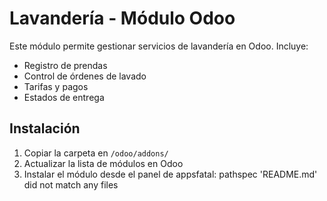 # Lavandería - Módulo Odoo

Este módulo permite gestionar servicios de lavandería en Odoo.
Incluye:
- Registro de prendas
- Control de órdenes de lavado
- Tarifas y pagos
- Estados de entrega

## Instalación
1. Copiar la carpeta en `/odoo/addons/`
2. Actualizar la lista de módulos en Odoo
3. Instalar el módulo desde el panel de appsfatal: pathspec 'README.md' did not match any files

